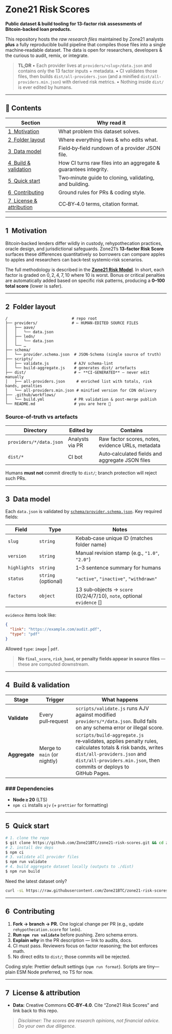# Zone21 Risk Scores

**Public dataset & build tooling for 13‑factor risk assessments of Bitcoin‑backed loan products.**

This repository hosts the _raw research files_ maintained by Zone21 analysts **plus** a fully reproducible build pipeline that compiles those files into a single machine‑readable dataset. The data is open for researchers, developers & the curious to audit, remix, or integrate.

> **TL;DR** &#x20;
> • Each provider lives at `providers/<slug>/data.json` and contains only the 13 factor inputs + metadata. &#x20;
> • CI validates those files, then builds `dist/all-providers.json` (and a minified `dist/all-providers.min.json`) with derived risk metrics. &#x20;
> • Nothing inside `dist/` is ever edited by humans.

---

## 📑 Contents

| Section                                            | Why read it                                                      |
| -------------------------------------------------- | ---------------------------------------------------------------- |
| [1 Motivation](#1-motivation)                      | What problem this dataset solves.                                |
| [2 Folder layout](#2-folder-layout)                | Where everything lives & who edits what.                         |
| [3 Data model](#3-data-model)                      | Field‑by‑field rundown of a provider JSON file.                  |
| [4 Build & validation](#4-build--validation)       | How CI turns raw files into an aggregate & guarantees integrity. |
| [5 Quick start](#5-quick-start)                    | Two‑minute guide to cloning, validating, and building.           |
| [6 Contributing](#6-contributing)                  | Ground rules for PRs & coding style.                             |
| [7 License & attribution](#7-license--attribution) | CC‑BY‑4.0 terms, citation format.                                |

---

## 1 Motivation

Bitcoin‑backed lenders differ wildly in custody, rehypothecation practices, oracle design, and jurisdictional safeguards. Zone21’s **13‑factor Risk Score** surfaces these differences quantitatively so borrowers can compare apples to apples and researchers can back‑test systemic‑risk scenarios.

The full methodology is described in the [**Zone21 Risk Model**](https://www.zone21.com/risk-model). In short, each factor is graded on $0, 2, 4, 7, 10$ where 10 is worst. Bonus or critical penalties are automatically added based on specific risk patterns, producing a **0–100 total score** (lower is safer).

---

## 2 Folder layout

```
/                            # repo root
├── providers/               # ⇠ HUMAN‑EDITED SOURCE FILES
│   ├── aave/
│   │   └── data.json
│   ├── ledn/
│   │   └── data.json
│   └── …
├── schema/
│   └── provider.schema.json  # JSON‑Schema (single source of truth)
├── scripts/
│   ├── validate.js           # AJV schema‑lint
│   └── build-aggregate.js    # generates dist/ artefacts
├── dist/                     # ⇠ **CI‑GENERATED** — never edit manually
│   ├── all-providers.json     # enriched list with totals, risk bands, penalties
│   └── all-providers.min.json # minified version for CDN delivery
├── .github/workflows/
│   └── build.yml             # PR validation & post‑merge publish
└── README.md                 # you are here 🚀
```

### Source‑of‑truth vs artefacts

| Directory               | Edited by       | Contains                                          |
| ----------------------- | --------------- | ------------------------------------------------- |
| `providers/*/data.json` | Analysts via PR | Raw factor scores, notes, evidence URLs, metadata |
| `dist/*`                | CI bot          | Auto‑calculated fields and aggregate JSON files   |

Humans **must not** commit directly to `dist/`; branch protection will reject such PRs.

---

## 3 Data model

Each `data.json` is validated by [`schema/provider.schema.json`](./schema/provider.schema.json). Key required fields:

| Field        | Type                | Notes                                                                  |
| ------------ | ------------------- | ---------------------------------------------------------------------- |
| `slug`       | `string`            | Kebab‑case unique ID (matches folder name)                             |
| `version`    | `string`            | Manual revision stamp (e.g., `"1.0"`, `"2.0"`)                         |
| `highlights` | `string`            | 1–3 sentence summary for humans                                        |
| `status`     | `string` (optional) | `"active"`, `"inactive"`, `"withdrawn"`                                |
| `factors`    | `object`            | 13 sub‑objects → `score` (0/2/4/7/10), `note`, optional `evidence` \[] |

`evidence` items look like:

```json
{
  "link": "https://example.com/audit.pdf",
  "type": "pdf"
}
```

Allowed `type`: `image` | `pdf`.

> **No `final_score`, `risk_band`, or penalty fields appear in source files** — these are computed downstream.

---

## 4 Build & validation

| Stage         | Trigger                      | What happens                                                                                                                                                                                                   |
| ------------- | ---------------------------- | -------------------------------------------------------------------------------------------------------------------------------------------------------------------------------------------------------------- |
| **Validate**  | Every pull‑request           | `scripts/validate.js` runs AJV against modified `providers/*/data.json`. Build fails on any schema error or illegal score.                                                                                     |
| **Aggregate** | Merge to `main` (or nightly) | `scripts/build-aggregate.js` re‑validates, applies penalty rules, calculates totals & risk bands, writes `dist/all-providers.json` and `dist/all-providers.min.json`, then commits or deploys to GitHub Pages. |

### ### Dependencies

- **Node ≥ 20** (LTS)
- `npm ci` installs `ajv` (+ `prettier` for formatting)

---

## 5 Quick start

```bash
# 1. clone the repo
$ git clone https://github.com/Zone21BTC/zone21-risk-scores.git && cd zone21-risk-scores
# 2. install dev deps
$ npm ci
# 3. validate all provider files
$ npm run validate
# 4. build aggregate dataset locally (outputs to ./dist)
$ npm run build
```

Need the latest dataset only?

```bash
curl -sL https://raw.githubusercontent.com/Zone21BTC/zone21-risk-scores/main/dist/all-providers.json | jq '.[0]'
```

---

## 6 Contributing

1. **Fork → branch → PR.** One logical change per PR (e.g., update `rehypothecation.score` for `ledn`).
2. **Run `npm run validate`** before pushing. Zero schema errors.
3. **Explain _why_** in the PR description — link to audits, docs.
4. CI must pass. Reviewers focus on factor reasoning; the bot enforces math.
5. No direct edits to `dist/`; those commits will be rejected.

Coding style: Prettier default settings (`npm run format`). Scripts are tiny—plain ESM Node preferred, no TS for now.

---

## 7 License & attribution

- **Data:** Creative Commons **CC‑BY‑4.0**. Cite “Zone21 Risk Scores” and link back to this repo.

> _Disclaimer: The scores are research opinions, not financial advice. Do your own due diligence._
